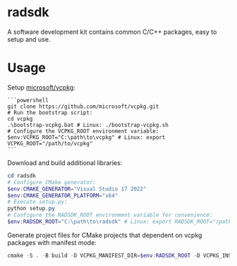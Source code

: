 # radsdk

A software development kit contains common C/C++ packages, easy to setup and use.

# Usage

Setup [microsoft/vcpkg](https://github.com/microsoft/vcpkg):

    ```powershell
    git clone https://github.com/microsoft/vcpkg.git
    # Run the bootstrap script:
    cd vcpkg
    .\bootstrap-vcpkg.bat # Linux: ./bootstrap-vcpkg.sh
    # Configure the VCPKG_ROOT environment variable:
    $env:VCPKG_ROOT="C:\path\to\vcpkg" # Linux: export VCPKG_ROOT="/path/to/vcpkg"
    ```

Download and build additional libraries:
```powershell
cd radsdk
# Configure CMake generator:
$env:CMAKE_GENERATOR="Visual Studio 17 2022"
$env:CMAKE_GENERATOR_PLATFORM="x64"
# Execute setup.py:
python setup.py
# Configure the RADSDK_ROOT environment variable for convenience:
$env:RADSDK_ROOT="C:\path\to\radsdk" # Linux: export RADSDK_ROOT="/path/to/radsdk"
```
Generate project files for CMake projects that dependent on vcpkg packages with manifest mode:
```powershell
cmake -S . -B build -D VCPKG_MANIFEST_DIR=$env:RADSDK_ROOT -D VCPKG_INSTALLED_DIR=$env:RADSDK_ROOT/vcpkg_installed
```

